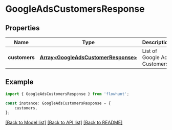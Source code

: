 # GoogleAdsCustomersResponse


## Properties

Name | Type | Description | Notes
------------ | ------------- | ------------- | -------------
**customers** | [**Array&lt;GoogleAdsCustomerResponse&gt;**](GoogleAdsCustomerResponse.md) | List of Google Ads Customers | [default to undefined]

## Example

```typescript
import { GoogleAdsCustomersResponse } from 'flowhunt';

const instance: GoogleAdsCustomersResponse = {
    customers,
};
```

[[Back to Model list]](../README.md#documentation-for-models) [[Back to API list]](../README.md#documentation-for-api-endpoints) [[Back to README]](../README.md)
